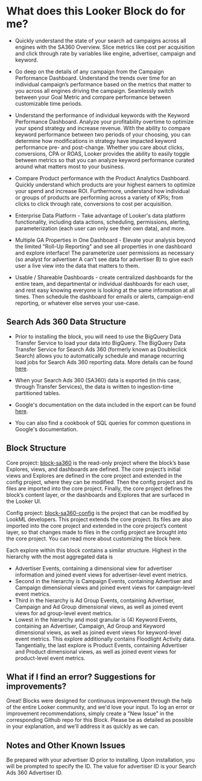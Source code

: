 # What does this Looker Block do for me?
- Quickly understand the state of your search ad campaigns across all engines with the SA360 Overview. Slice metrics like cost per acquisition and click through rate by variables like engine, advertiser, campaign and keyword. 

- Go deep on the details of any campaign from the Campaign Performance Dashboard. Understand the trends over time for an individual campaign’s performance based on the metrics that matter to you across all engines driving the campaign. Seamlessly switch between your Goal Metric and compare performance between customizable time periods. 

- Understand the performance of individual keywords with the Keyword Performance Dashboard. Analyze your profitability overtime to optimize your spend strategy and increase revenue. With the ability to compare keyword performance between two periods of your choosing, you can determine how modifications in strategy have impacted keyword performance pre- and post-change. Whether you care about clicks, conversions, CPA or ROAS, Looker provides the ability to easily toggle between metrics so that you can analyze keyword performance curated around what matters most to your business. 

- Compare Product performance with the Product Analytics Dashboard. Quickly understand which products are your highest earners to optimize your spend and increase ROI. Furthermore, understand how individual or groups of products are performing across a variety of KPIs; from clicks to click through rate, conversions to cost per acquisition.

- Enterprise Data Platform - Take advantage of Looker's data platform functionality, including data actions, scheduling, permissions, alerting, parameterization (each user can only see their own data), and more.

- Multiple GA Properties in One Dashboard - Elevate your analysis beyond the limited "Roll-Up Reporting" and see all properties in one dashboard and explore interface! The parameterize user permissions as necessary (so analyst for advertiser A can't see data for advertiser B) to give each user a live view into the data that matters to them.

- Usable / Shareable Dashboards - create centralized dashboards for the entire team, and departmental or individual dashboards for each user, and rest easy knowing everyone is looking at the same information at all times. Then schedule the dashboard for emails or alerts, campaign-end reporting, or whatever else serves your use-case.
 
## Search Ads 360 Data Structure


- Prior to installing the block, you will need to use the BigQuery Data Transfer Service to load your data into BigQuery. The BigQuery Data Transfer Service for Search Ads 360 (formerly known as Doubleclick Search) allows you to automatically schedule and manage recurring load jobs for Search Ads 360 reporting data. More details can be found [here](https://slack-redir.net/link?url=https%3A%2F%2Fcloud.google.com%2Fbigquery-transfer%2Fdocs%2Fsa360-transfer).

- When your Search Ads 360 (SA360) data is exported (in this case, through Transfer Services), the data is written to ingestion-time partitioned tables. 
- Google's documentation on the data included in the export can be found [here](https://cloud.google.com/bigquery-transfer/docs/sa360-transformation).
- You can also find a cookbook of SQL queries for common questions in Google's documentation.


## Block Structure

Core project: [block-sa360](https://github.com/llooker/block-sa360) is the read-only project where the block’s base Explores, views, and dashboards are defined. The core project’s initial views and Explores are defined in the core project and extended in the config project, where they can be modified. Then the config project and its files are imported into the core project. Finally, the core project defines the block’s content layer, or the dashboards and Explores that are surfaced in the Looker UI.


Config project: [block-sa360-config](https://github.com/llooker/block-sa360-config) is the project that can be modified by LookML developers. This project extends the core project. Its files are also imported into the core project and extended in the core project’s content layer, so that changes made to files in the config project are brought into the core project. You can read more about customizing the block here. 

Each explore within this block contains a similar structure. 
Highest in the hierarchy with the most aggregated data  is 
- Advertiser Events, containing a dimensional view for advertiser information and joined event views for advertiser-level event metrics. 
- Second in the hierarchy is Campaign Events, containing Advertiser and Campaign dimensional views and joined event views for campaign-level event metrics. 
- Third in the hierarchy is Ad Group Events, containing Advertiser, Campaign and Ad Group dimensional views,  as well as  joined event views for ad group-level event metrics. 
- Lowest in the hierarchy and most granular is (4) Keyword Events, containing an Advertiser, Campaign, Ad Group and Keyword dimensional views,  as well as  joined event views for keyword-level event metrics. This explore additionally contains Floodlight Activity data. 
Tangentially, the last explore is Product Events, containing Advertiser and Product dimensional views, as well as joined event views for product-level event metrics.
 
## What if I find an error? Suggestions for improvements?
Great! Blocks were designed for continuous improvement through the help of the entire Looker community, and we'd love your input. To log an error or improvement recommendations, simply create a "New Issue" in the corresponding Github repo for this Block. Please be as detailed as possible in your explanation, and we'll address it as quickly as we can.

## Notes and Other Known Issues
Be prepared with your advertiser ID prior to installing. Upon installation, you will be prompted to specify the ID.  The value for advertiser ID is your Search Ads 360 Advertiser ID. 

